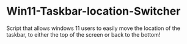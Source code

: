 # Win11-Taskbar-location-Switcher
Script that allows windows 11 users to easily move the location of the taskbar, to either the top of the screen or back to the bottom!
